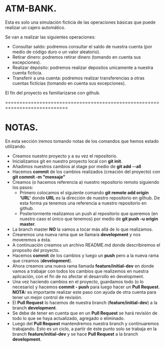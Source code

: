 # ATM-BANK.

Esta es solo una simulación ficticia de las operaciones básicas que puede realizar un cajero automático.

Se van a realizar las siguientes operaciones:

* Consultar saldo: podremos consultar el saldo de nuestra cuenta (por medio de código duro o un valor aleatorio).
* Retirar dinero: podremos retirar dinero (tomando en cuenta sus excepciones).
* Realizar depósito: podremos realizar depositos unicamente a nuestra cuenta ficticia. 
* Transferir a una cuenta: podremos realizar transferencias a otras cuentas ficticias (tomando en cuenta sus excepciones).

El fin del proyecto es familiarizarse con github.

============================================================================

# NOTAS.

En esta sección iremos tomando notas de los comandos que hemos estado utilizando.

* Creamos nuestro proyecto y a su vez el repositorio.
* Inicializamos git en nuestro proyecto local con **git init**.
* Añadimos nuestros cambios al stage por medio de **git add --all**
* Hacemos **commit** de los cambios realizados (creación del proyecto) con **git commit -m "mensaje"**
* Creamos (o hacemos referencia a) nuestro repositorio remoto siguiendo los pasos:
	* Primero colocamos el siguiente comando **git remote add origin 'URL'** donde **URL** es 
	  la dirección de nuestro repositorio en github. De esta forma ya tenemos una referencia 
	  a nuestro repositorio en github.
	* Posteriormente realizamos un push al repositorio que queremos (en nuestro caso el único 
	  que tenemos) por medio de **git push -u origin master**.
* La branch master **NO** la vamos a tocar más allá de lo que realizamos.
* Crearemos una nueva rama que se llamara **development** y nos moveremos a ésta.
* A continuación creamos un archivo README.md donde describiremos el proposito del proyecto.
* Hacemos **commit** de los cambios y luego un **push** pero a la nueva rama que creamos (**development**).
* Ahora creamos una nueva rama llamada **feature/initial-dev** en donde vamos a trabajar con todos los 
  cambios que realizemos en nuestra aplicación, con el fin de no afectar el desarrollo en development.
* Una vez haciendo cambios en el proyecto, guardamos todo (o lo necesario) y hacemos **commit - push** para 
  luego hacer un **Pull Request**.
  **NOTA:** es importante realizar este paso con ayuda de otra cuenta para tener un mejor control de revisión.
* El **Pull Request** lo hacemos de nuestra branch (**feature/initial-dev**) a la branch **development**.
* Se debe de tener en cuenta que en un **Pull Request** se hará revisión de todo lo que se haya actualizado,
  agregado o eliminado.
* Luego del **Pull Request** mantendremos nuestra branch y continuaremos trabajando.
  Esto es un ciclo, a partir de éste punto solo se trabaja en la branch **feature/initial-dev** y se hace
  **Pull Request** a la branch **development**.